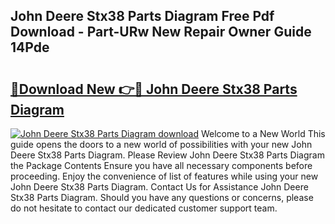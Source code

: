 ## John Deere Stx38 Parts Diagram Free Pdf Download - Part-URw New Repair Owner Guide 14Pde

# <h2><a href="http://dfqc3a.blite.top/?on=John+Deere+Stx38+Parts+Diagram">🔗Download New 👉🔴 John Deere Stx38 Parts Diagram</a></h2>

[![John Deere Stx38 Parts Diagram download](https://i.imgur.com/lujVjoI.png)](http://dfqc3a.blite.top/?on=John+Deere+Stx38+Parts+Diagram)
Welcome to a New World This guide opens the doors to a new world of possibilities with your new John Deere Stx38 Parts Diagram. Please Review John Deere Stx38 Parts Diagram the Package Contents Ensure you have all necessary components before proceeding. Enjoy the convenience of list of features while using your new John Deere Stx38 Parts Diagram. Contact Us for Assistance John Deere Stx38 Parts Diagram. Should you have any questions or concerns, please do not hesitate to contact our dedicated customer support team.
